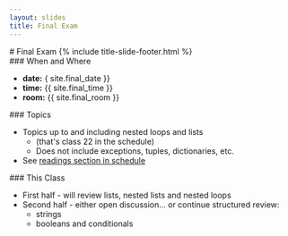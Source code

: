 ```yaml
---
layout: slides
title: Final Exam 
---
```

<section markdown="block" class="title-slide">
#  Final Exam
{% include title-slide-footer.html %}
</section>

<section markdown="block" class="title-slide">
###  When and Where

* __date:__ { site.final_date }}
* __time:__ {{ site.final_time }}
* __room:__ {{ site.final_room }}
</section>

<section markdown="block" class="title-slide">
###  Topics

* Topics up to and including nested loops and lists
	* (that's class 22 in the schedule)
	* Does not include exceptions, tuples, dictionaries, etc.
* See [readings section in schedule](../../../schedule#class26) 
</section>

<section markdown="block" class="title-slide">
###  This Class

* First half - will review lists, nested lists and nested loops
* Second half - either open discussion... or continue structured review:
	* strings
	* booleans and conditionals
</section>
